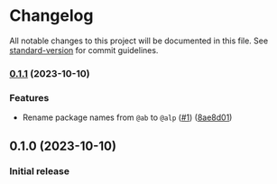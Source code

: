 # Changelog

All notable changes to this project will be documented in this file. See [standard-version](https://github.com/conventional-changelog/standard-version) for commit guidelines.

### [0.1.1](https://github.com/apptension/alpack/compare/0.1.0...0.1.1) (2023-10-10)

### Features

- Rename package names from `@ab` to `@alp` ([#1](https://github.com/apptension/alpack/issues/1)) ([8ae8d01](https://github.com/apptension/alpack/commit/8ae8d01bfc17a79df3dda3df40657864609e46a9))

## 0.1.0 (2023-10-10)

### Initial release
